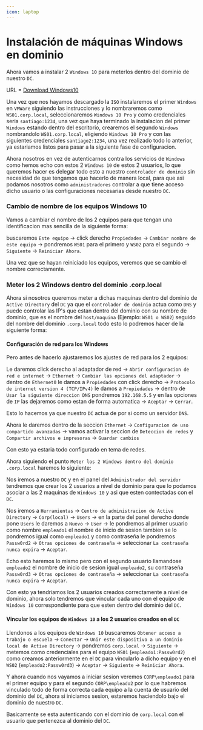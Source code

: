 ```yaml
---
icon: laptop
---
```


# Instalación de máquinas Windows en dominio

Ahora vamos a instalar 2 `Windows 10` para meterlos dentro del dominio de nuestro `DC`.

URL = [Download Windows10](https://www.microsoft.com/es-es/software-download/windows10)

Una vez que nos hayamos descargado la `ISO` instalaremos el primer `Windows` en `VMWare` siguiendo las instrucciones y lo nombraremos como `WS01.corp.local`, seleccionaremos `Windows 10 Pro` y como credenciales seria `santiago:1234`, una vez que haya terminado la instalacion del primer `Windows` estando dentro del escritorio, crearemos el segundo `Windows` nombrandolo `WS01.corp.local`, eligiendo `Windows 10 Pro` y con las siguientes credenciales `santiago2:1234`, una vez realizado todo lo anterior, ya estariamos listos para pasar a la siguiente fase de configuracion.

Ahora nosotros en vez de autenticarnos contra los servicios de `Windows` como hemos echo con estos 2 `Windows 10` de estos 2 usuarios, lo que queremos hacer es delegar todo esto a nuestro `controlador de dominio` sin necesidad de que tengamos que hacerlo de manera local, para que asi podamos nosotros como `administradores` controlar a que tiene acceso dicho usuario o las configuraciones necesarias desde nuestro `DC`.

### Cambio de nombre de los equipos Windows 10

Vamos a cambiar el nombre de los 2 equipos para que tengan una identificacion mas sencilla de la siguiente forma:

buscaremos `Este equipo` -> click derecho `Propiedades` -> `Cambiar nombre de este equipo` -> pondremos `WS01` para el primero y `WS02` para el segundo -> `Siguiente` -> `Reiniciar Ahora`.

Una vez que se hayan reiniciado los equipos, veremos que se cambio el nombre correctamente.

### Meter los 2 Windows dentro del dominio .corp.local

Ahora si nosotros queremos meter a dichas maquinas dentro del dominio de `Active Directory` del `DC` ya que el `controlador de dominio` actua como `DNS` y puede controlar las IP's que estan dentro del dominio con su nombre de dominio, que es el nombre del `host/maquina` (Ejemplo: `WS01 o WS02`) seguido del nombre del dominio `.corp.local` todo esto lo podremos hacer de la siguiente forma:

#### Configuración de red para los Windows

Pero antes de hacerlo ajustaremos los ajustes de red para los 2 equipos:

Le daremos click derecho al adaptador de red -> `Abrir configuracion de red e internet` -> `Ethernet` -> `Cambiar las opciones del adaptador` -> dentro de `Ethernet0` le damos a `Propiedades` con click derecho -> `Protocolo de internet version 4 (TCP/IPv4)` le damos a `Propiedades` -> dentro de `Usar la siguiente direccion DNS` pondremos `192.168.5.5` y en las opciones de `IP` las dejaremos como estan de forma automatica -> `Aceptar` -> `Cerrar`.

Esto lo hacemos ya que nuestro `DC` actua de por si como un servidor `DNS`.

Ahora le daremos dentro de la seccion `Ethernet` -> `Configuracion de uso compartido avanzadas` -> vamos activar la seccion de `Deteccion de redes` y `Compartir archivos e impresoras` -> `Guardar cambios`

Con esto ya estaria todo configurado en tema de redes.

Ahora siguiendo el punto `Meter los 2 Windows dentro del dominio .corp.local` haremos lo siguiente:

Nos iremos a nuestro `DC` y en el panel del `Administrador del servidor` tendremos que crear los 2 usuarios a nivel de dominio para que lo podamos asociar a las 2 maquinas de `Windows 10` y asi que esten contectadas con el `DC`.

Nos iremos a `Herramientas` -> `Centro de administracion de Active Directory` -> `Corp(local)` -> `Users` -> en la parte del panel derecho donde pone `Users` le daremos a `Nuevo` -> `User` -> le pondremos al primer usuario como nombre `empleado1` el nombre de inicio de sesion tambien se lo pondremos igual como `empleado1` y como contraseña le pondremos `Passw0rd2` -> `Otras opciones de contraseña` -> seleccionar `La contraseña nunca expira` -> `Aceptar`.

Echo esto haremos lo mismo pero con el segundo usuario llamandose `empleado2` el nombre de inicio de sesion igual `empleado2`, su contraseña `Passw0rd3` -> `Otras opciones de contraseña` -> seleccionar `La contraseña nunca expira` -> `Aceptar`.

Con esto ya tendriamos los 2 usuarios creados correctamente a nivel de dominio, ahora solo tendremos que vincular cada uno con el equipo de `Windows 10` correspondiente para que esten dentro del dominio del `DC`.

#### Vincular los equipos de `Windows 10` a los 2 usuarios creados en el `DC`

Llendonos a los equipos de `Windows 10` buscaremos `Obtener acceso a trabajo o escuela` -> `Conectar` -> `Unir este dispositivo a un dominio local de Active Directory` -> pondremos `corp.local` -> `Siguiente` -> metemos como credenciales para el equipo `WS01` (`empleado1:Passw0rd2`) como creamos anteriormente en el `DC` para vincularlo a dicho equipo y en el `WS02` (`empleado2:Passw0rd3`) -> `Aceptar` -> `Siguiente` -> `Reiniciar Ahora`.

Y ahora cuando nos vayamos a iniciar sesion veremos `CORP\empleado1` para el primer equipo y para el segundo `CORP\empleado2` por lo que habremos vinculado todo de forma correcta cada equipo a la cuenta de usuario del dominio del `DC`, ahora si iniciamos sesion, estaremos haciendolo bajo el dominio de nuestro `DC`.

Basicamente se esta autenticando con el dominio de `corp.local` con el usuario que pertenezca al dominio del `DC`.
